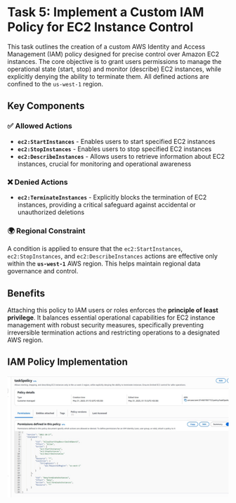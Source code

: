 # Task 5: Implement a Custom IAM Policy for EC2 Instance Control

This task outlines the creation of a custom AWS Identity and Access Management (IAM) policy designed for precise control over Amazon EC2 instances. The core objective is to grant users permissions to manage the operational state (start, stop) and monitor (describe) EC2 instances, while explicitly denying the ability to terminate them. All defined actions are confined to the `us-west-1` region.

## Key Components

### ✅ Allowed Actions
- **`ec2:StartInstances`** - Enables users to start specified EC2 instances
- **`ec2:StopInstances`** - Enables users to stop specified EC2 instances  
- **`ec2:DescribeInstances`** - Allows users to retrieve information about EC2 instances, crucial for monitoring and operational awareness

### ❌ Denied Actions
- **`ec2:TerminateInstances`** - Explicitly blocks the termination of EC2 instances, providing a critical safeguard against accidental or unauthorized deletions

### 🌍 Regional Constraint
A condition is applied to ensure that the `ec2:StartInstances`, `ec2:StopInstances`, and `ec2:DescribeInstances` actions are effective only within the **`us-west-1`** AWS region. This helps maintain regional data governance and control.

## Benefits

Attaching this policy to IAM users or roles enforces the **principle of least privilege**. It balances essential operational capabilities for EC2 instance management with robust security measures, specifically preventing irreversible termination actions and restricting operations to a designated AWS region.

## IAM Policy Implementation

![IAM Policy Configuration](image.png)